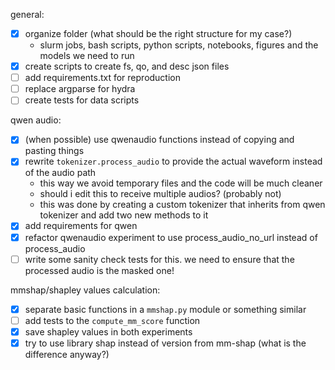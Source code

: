 general:
- [x] organize folder (what should be the right structure for my case?)
	- slurm jobs, bash scripts, python scripts, notebooks, figures and the
	  models we need to run
- [x] create scripts to create fs, qo, and desc json files
- [ ] add requirements.txt for reproduction
- [ ] replace argparse for hydra
- [ ] create tests for data scripts

qwen audio:
- [x] (when possible) use qwenaudio functions instead of copying and pasting things
- [x] rewrite `tokenizer.process_audio` to provide the actual waveform instead of the audio path
	- this way we avoid temporary files and the code will be much cleaner
	- should i edit this to receive multiple audios? (probably not)
	- this was done by creating a custom tokenizer that inherits from
	  qwen tokenizer and add two new methods to it
- [x] add requirements for qwen
- [x] refactor qwenaudio experiment to use process_audio_no_url instead of
  process_audio
- [ ] write some sanity check tests for this. we need to ensure that the
  processed audio is the masked one!

mmshap/shapley values calculation:
- [x] separate basic functions in a `mmshap.py` module or something similar
- [ ] add tests to the  `compute_mm_score` function
- [x] save shapley values in both experiments
- [x] try to use library shap instead of version from mm-shap (what is the
  difference anyway?)
